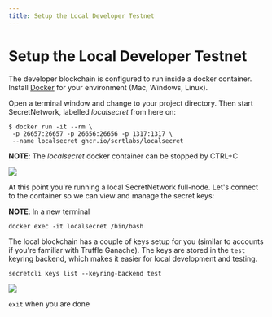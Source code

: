 ```yaml
---
title: Setup the Local Developer Testnet
---
```


# Setup the Local Developer Testnet

The developer blockchain is configured to run inside a docker container. Install [Docker](https://docs.docker.com/install/) for your environment (Mac, Windows, Linux).

Open a terminal window and change to your project directory.
Then start SecretNetwork, labelled _localsecret_ from here on:

```
$ docker run -it --rm \
 -p 26657:26657 -p 26656:26656 -p 1317:1317 \
 --name localsecret ghcr.io/scrtlabs/localsecret
```

**NOTE**: The _localsecret_ docker container can be stopped by CTRL+C

![](../../images/images/docker-run.png)

At this point you're running a local SecretNetwork full-node. Let's connect to the container so we can view and manage the secret keys:

**NOTE**: In a new terminal

```
docker exec -it localsecret /bin/bash
```

The local blockchain has a couple of keys setup for you (similar to accounts if you're familiar with Truffle Ganache). The keys are stored in the `test` keyring backend, which makes it easier for local development and testing.

```
secretcli keys list --keyring-backend test
```

![](../../images/images/secretcli_keys_list.png)

`exit` when you are done
